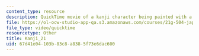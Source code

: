 ```yaml
---
content_type: resource
description: QuickTime movie of a kanji character being painted with a brush.
file: https://ol-ocw-studio-app-qa.s3.amazonaws.com/courses/21g-504-japanese-iv-spring-2009/67d41e04103b83c8a8385f73e6dac600_Kanji_21.mov
file_type: video/quicktime
resourcetype: Other
title: Kanji_21
uid: 67d41e04-103b-83c8-a838-5f73e6dac600
---
```

